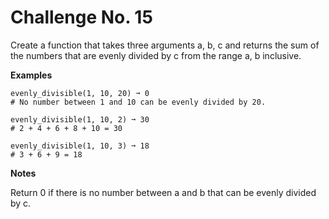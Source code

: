 # Challenge No. 15

Create a function that takes three arguments a, b, c and returns the sum of the numbers that are evenly divided by c from the range a, b inclusive.

**Examples**

    evenly_divisible(1, 10, 20) ➞ 0
    # No number between 1 and 10 can be evenly divided by 20.
     
    evenly_divisible(1, 10, 2) ➞ 30
    # 2 + 4 + 6 + 8 + 10 = 30
     
    evenly_divisible(1, 10, 3) ➞ 18
    # 3 + 6 + 9 = 18

**Notes**

Return 0 if there is no number between a and b that can be evenly divided by c.